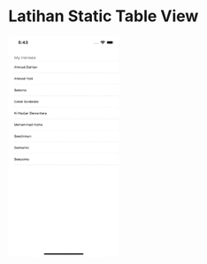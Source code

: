 # Latihan Static Table View

<img src="https://github.com/anditorx/swift-for-dummies/blob/main/04-Latihan-Static-Table-View/MySimpleHeroApp/result.gif" width="200" height="400" />
